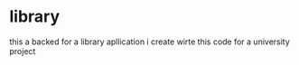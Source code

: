 # library
this a backed for a library apllication
i create wirte this code for a university project
